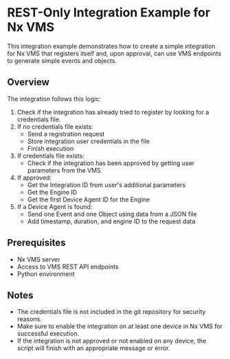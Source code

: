# REST-Only Integration Example for Nx VMS

This integration example demonstrates how to create a simple integration for Nx VMS that registers itself and, upon approval, can use VMS endpoints to generate simple events and objects.

## Overview

The integration follows this logic:

1. Check if the integration has already tried to register by looking for a credentials file.
2. If no credentials file exists:
   - Send a registration request
   - Store integration user credentials in the file
   - Finish execution
3. If credentials file exists:
   - Check if the integration has been approved by getting user parameters from the VMS
4. If approved:
   - Get the Integration ID from user's additional parameters
   - Get the Engine ID
   - Get the first Device Agent ID for the Engine
5. If a Device Agent is found:
   - Send one Event and one Object using data from a JSON file
   - Add timestamp, duration, and engine ID to the request data

## Prerequisites

- Nx VMS server
- Access to VMS REST API endpoints
- Python environment

## Notes

- The credentials file is not included in the git repository for security reasons.
- Make sure to enable the integration on at least one device in Nx VMS for successful execution.
- If the integration is not approved or not enabled on any device, the script will finish with an appropriate message or error.
